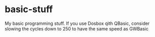 # basic-stuff

My basic programming stuff. If you use Dosbox qith QBasic, consider slowing the cycles down to 250 to have the same speed as GWBasic
